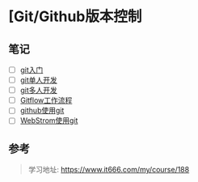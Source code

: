 # [Git/Github版本控制

## 笔记

- [ ] [git入门](知播渔学习笔记/知播渔-李南江-09从零玩转GitGithub-版本控制工具9/01-git入门.md)
- [ ] [git单人开发](知播渔学习笔记/知播渔-李南江-09从零玩转GitGithub-版本控制工具9/02-git单人开发.md)
- [ ] [git多人开发](知播渔学习笔记/知播渔-李南江-09从零玩转GitGithub-版本控制工具9/03-git多人开发.md)
- [ ] [Gitflow工作流程](知播渔学习笔记/知播渔-李南江-09从零玩转GitGithub-版本控制工具9/04-Gitflow工作流程.md)
- [ ] [github使用git](知播渔学习笔记/知播渔-李南江-09从零玩转GitGithub-版本控制工具9/05-github使用git.md)
- [ ] [WebStrom使用git](知播渔学习笔记/知播渔-李南江-09从零玩转GitGithub-版本控制工具9/06-WebStrom使用git.md)

## 参考

> 学习地址: https://www.it666.com/my/course/188